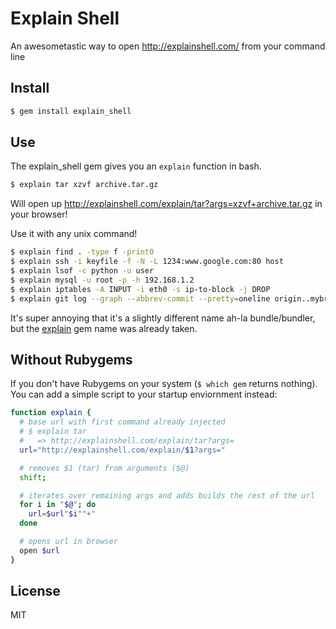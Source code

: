 # Explain Shell

An awesometastic way to open http://explainshell.com/ from your command line

## Install

```sh
$ gem install explain_shell
```

## Use

The explain_shell gem gives you an `explain` function in bash.

```sh
$ explain tar xzvf archive.tar.gz
```

Will open up http://explainshell.com/explain/tar?args=xzvf+archive.tar.gz in your browser!

Use it with any unix command!

```sh
$ explain find . -type f -print0
$ explain ssh -i keyfile -f -N -L 1234:www.google.com:80 host
$ explain lsof -c python -u user
$ explain mysql -u root -p -h 192.168.1.2
$ explain iptables -A INPUT -i eth0 -s ip-to-block -j DROP
$ explain git log --graph --abbrev-commit --pretty=oneline origin..mybranch
```

It's super annoying that it's a slightly different name ah-la bundle/bundler, but the [explain](http://rubygems.org/gems/explain) gem name was already taken.

## Without Rubygems

If you don't have Rubygems on your system (`$ which gem` returns nothing). You can add a simple script to your startup enviornment instead:

```sh
function explain {
  # base url with first command already injected
  # $ explain tar
  #   => http://explainshell.com/explain/tar?args=
  url="http://explainshell.com/explain/$1?args="

  # removes $1 (tar) from arguments ($@)
  shift;

  # iterates over remaining args and adds builds the rest of the url
  for i in "$@"; do
    url=$url"$i""+"
  done

  # opens url in browser
  open $url
}
```

## License

MIT

